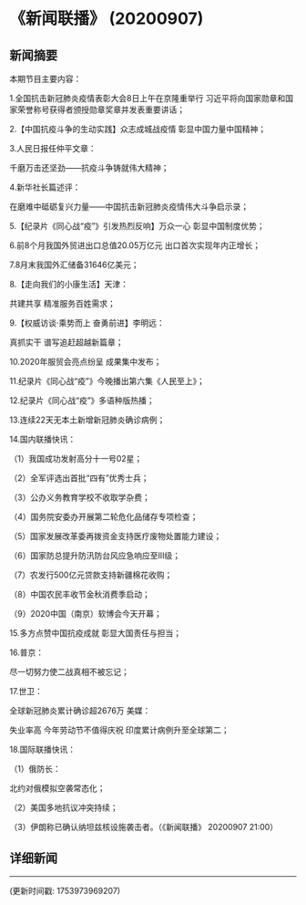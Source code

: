 # 《新闻联播》 (20200907)

## 新闻摘要

本期节目主要内容：

1.全国抗击新冠肺炎疫情表彰大会8日上午在京隆重举行 习近平将向国家勋章和国家荣誉称号获得者颁授勋章奖章并发表重要讲话；

2.【中国抗疫斗争的生动实践】众志成城战疫情 彰显中国力量中国精神；

3.人民日报任仲平文章：

千磨万击还坚劲——抗疫斗争铸就伟大精神；

4.新华社长篇述评：

在磨难中砥砺复兴力量——中国抗击新冠肺炎疫情伟大斗争启示录；

5.【纪录片《同心战“疫”》引发热烈反响】万众一心 彰显中国制度优势；

6.前8个月我国外贸进出口总值20.05万亿元 出口首次实现年内正增长；

7.8月末我国外汇储备31646亿美元；

8.【走向我们的小康生活】天津：

共建共享 精准服务百姓需求；

9.【权威访谈·乘势而上 奋勇前进】李明远：

真抓实干 谱写追赶超越新篇章；

10.2020年服贸会亮点纷呈 成果集中发布；

11.纪录片《同心战“疫”》今晚播出第六集《人民至上》；

12.纪录片《同心战“疫”》多语种版热播；

13.连续22天无本土新增新冠肺炎确诊病例；

14.国内联播快讯：

（1）我国成功发射高分十一号02星；

（2）全军评选出首批“四有”优秀士兵；

（3）公办义务教育学校不收取学杂费；

（4）国务院安委办开展第二轮危化品储存专项检查；

（5）国家发展改革委再拨资金支持医疗废物处置能力建设；

（6）国家防总提升防汛防台风应急响应至Ⅲ级；

（7）农发行500亿元贷款支持新疆棉花收购；

（8）中国农民丰收节金秋消费季启动；

（9）2020中国（南京）软博会今天开幕；

15.多方点赞中国抗疫成就 彰显大国责任与担当；

16.普京：

尽一切努力使二战真相不被忘记；

17.世卫：

全球新冠肺炎累计确诊超2676万 美媒：

失业率高 今年劳动节不值得庆祝 印度累计病例升至全球第二；

18.国际联播快讯：

（1）俄防长：

北约对俄模拟空袭常态化；

（2）美国多地抗议冲突持续；

（3）伊朗称已确认纳坦兹核设施袭击者。（《新闻联播》 20200907 21:00）

## 详细新闻

---

(更新时间戳: 1753973969207)

